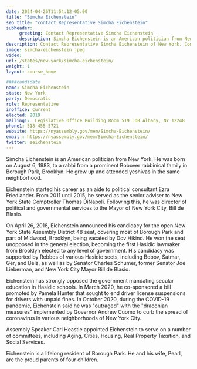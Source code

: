 ```yaml
---
date: 2024-04-26T11:54:12-05:00
title: "Simcha Eichenstein"
seo_title: "contact Representative Simcha Eichenstein"
subheader:
     greeting: Contact Representative Simcha Eichenstein
     description: Simcha Eichenstein is an American politician from New York. He was born on August 6, 1983, to a rabbi from a prominent Bobover rabbinical family in Borough Park, Brooklyn. He grew up and attended yeshivas in the same neighborhood.
description: Contact Representative Simcha Eichenstein of New York. Contact information for Simcha Eichenstein includes email address, phone number, and mailing address.
image: simcha-eichenstein.jpeg
video:
url: /states/new-york/simcha-eichenstein/
weight: 1
layout: course_home

####candidate
name: Simcha Eichenstein
state: New York
party: Democratic
role: Representative
inoffice: Current
elected: 2019
mailing1:  Legislative Office Building Room 519 LOB Albany, NY 12248
phone1: 518-455-5721
website: https://nyassembly.gov/mem/Simcha-Eichenstein/
email : https://nyassembly.gov/mem/Simcha-Eichenstein/
twitter: seichenstein
---
```

Simcha Eichenstein is an American politician from New York. He was born on August 6, 1983, to a rabbi from a prominent Bobover rabbinical family in Borough Park, Brooklyn. He grew up and attended yeshivas in the same neighborhood.

Eichenstein started his career as an aide to political consultant Ezra Friedlander. From 2011 until 2015, he served as the senior adviser to New York State Comptroller Thomas DiNapoli. Following this, he was director of political and governmental services to the Mayor of New York City, Bill de Blasio.

On April 26, 2018, Eichenstein announced his candidacy for the open New York State Assembly District 48 seat, covering most of Borough Park and part of Midwood, Brooklyn, being vacated by Dov Hikind. He won the seat unopposed in the general election, becoming the first Hasidic lawmaker from Brooklyn elected to any level of government. His candidacy was supported by Rebbes of various Hasidic sects, including Bobov, Satmar, Ger, and Belz, as well as by Senator Charles Schumer, former Senator Joe Lieberman, and New York City Mayor Bill de Blasio.

Eichenstein has strongly opposed the government mandating secular education in Hasidic schools. In March 2020, he co-sponsored a bill promoted by Pamela Hunter that sought to end driver license suspensions for drivers with unpaid fines. In October 2020, during the COVID-19 pandemic, Eichenstein said he was "outraged" with the "draconian measures" implemented by Governor Andrew Cuomo to curb the spread of coronavirus in various neighborhoods of New York City.

Assembly Speaker Carl Heastie appointed Eichenstein to serve on a number of committees, including Aging, Cities, Housing, Real Property Taxation, and Social Services.

Eichenstein is a lifelong resident of Borough Park. He and his wife, Pearl, are the proud parents of four children.
